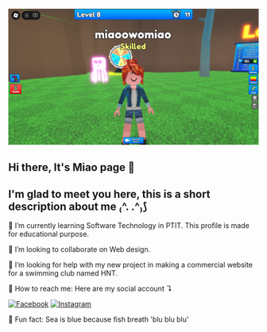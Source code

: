 
![Roblox Screenshot](https://github.com/miao0w025/miao0w025/blob/main/RobloxScreenShot20250919_215822177.png?raw=true)

## Hi there, It's Miao page 👋

## I'm glad to meet you here, this is a short description about me ₍^. .^₎⟆

🌟 I’m currently learning Software Technology in PTIT. This profile is made for educational purpose.

🌟 I’m looking to collaborate on Web design.

🌟 I’m looking for help with my new project in making a commercial website for a swimming club named HNT.

🌟 How to reach me: Here are my social account ↴

[![Facebook](https://img.shields.io/badge/-Facebook-1877F2?style=flat&logo=facebook&logoColor=white)](https://www.facebook.com/miao.OwO25)
[![Instagram](https://img.shields.io/badge/-Instagram-E4405F?style=flat&logo=instagram&logoColor=white)](https://www.instagram.com/owo.miao/)

🌟 Fun fact: Sea is blue because fish breath 'blu blu blu'
